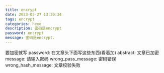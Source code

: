 ```yaml
---
title: encrypt
date: 2023-05-27 13:30:34
tags: encrypt
categories: hexo
description: 密码是encrypt
password: encrypt
message: 密码是encrypt.
---
```

要加密就写 password: 
在文章头下面写这些东西(看着加)
abstract: 文章已加密
message: 请输入密码
wrong_pass_message: 密码错误
wrong_hash_message: 文章校验失败